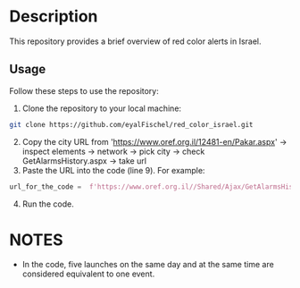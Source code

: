# Description

This repository provides a brief overview of red color alerts in Israel.

## Usage

Follow these steps to use the repository:

1. Clone the repository to your local machine:

```bash
git clone https://github.com/eyalFischel/red_color_israel.git
```
2. Copy the city URL from 'https://www.oref.org.il/12481-en/Pakar.aspx' -> inspect elements -> network -> pick city -> check GetAlarmsHistory.aspx -> take url
3. Paste the URL into the code (line 9). For example:
```python
url_for_the_code =  f'https://www.oref.org.il//Shared/Ajax/GetAlarmsHistory.aspx?lang=en&fromDate=01.10.2023&toDate=31.10.2023&mode=0' # will show the entire missle events for the past month on Israel 
```
4. Run the code.

# NOTES
* In the code, five launches on the same day and at the same time are considered equivalent to one event.

